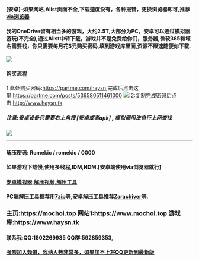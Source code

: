 #### [安卓]-如果网站,Alist页面不全,下载速度没有，各种报错，更换浏览器即可,推荐[via浏览器](https://viayoo.com/zh-cn)<br>
#### 我的OneDrive留有相当多的游戏，大约2.5T,大部分为PC，安卓可以通过模拟器游玩(不完全),通过Alist中转下载，游戏并不是免费给你们，服务器,微软365和域名需要钱，你只需要每月花5元购买密码,填到游戏库里面,资源不限速随便你下载.<br>
![](https://i.imgtg.com/2023/04/16/XHpy6.webp)
#### 购买流程
1:此处购买密码:<https://partme.com/haysn>,完成后点击这里:<https://partme.com/posts/536580511461000>
![](https://cdn.staticaly.com/gh/romekic/tc@master/ZY/1.webp)
2:复制完成密码后点击:<http://www.haysn.tk> <br>
##### 注意:安卓设备只需要右上角搜 [安卓或者apk] , 模拟器用法自行上网查找
![](https://cdn.staticaly.com/gh/romekic/tc@master/ZY/2.webp)
***
#### 解压密码: Romekic / romekic / 0000
#### 如果游戏下载慢,使用多线程,IDM,NDM.[安卓端使用via浏览器就行]
#### [安卓模拟器,解压视频,解压工具](http://www.haysn.tk/Rubbish)
#### PC端解压工具推荐用[7zip](https://experiments-alicdn.sparanoid.net/7z/7z2201-x64.exe)等,安卓解压工具推荐[Zarachiver](http://www.haysn.tk/Rubbish/APK)等.

### 主页:<https://mochoi.top>   网站1:<https://www.mochoi.top> 游戏库:<https://www.haysn.tk>
#### 联系我:QQ:1802269935  QQ群:592859353,
#### [强烈加入频道，容纳人数非常多，如果加不上将QQ更新到最新版](https://pd.qq.com/s/10yy3rpgj)
